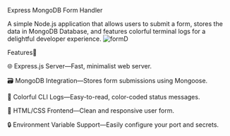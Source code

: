 Express MongoDB Form Handler

A simple Node.js application that allows users to submit a form, stores the data in MongoDB Database, and features colorful terminal logs for a delightful developer experience.
![formD](https://github.com/user-attachments/assets/34a4e37f-2f0d-484c-9731-f970900785a4)

Features🚀

🌐 Express.js Server—Fast, minimalist web server.

🗃️ MongoDB Integration—Stores form submissions using Mongoose.

🎨 Colorful CLI Logs—Easy-to-read, color-coded status messages.

📝 HTML/CSS Frontend—Clean and responsive user form.

🔒 Environment Variable Support—Easily configure your port and secrets.
